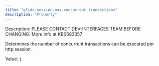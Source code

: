 ```yaml
---
title: "glide.session.max.concurrent.transactions"
description: "Property"
---
```


Description: PLEASE CONTACT DEV-INTERFACES TEAM BEFORE CHANGING. More info at KB0683357
Determines the number of concurrent transactions can be executed per http session. 

Value: `1`